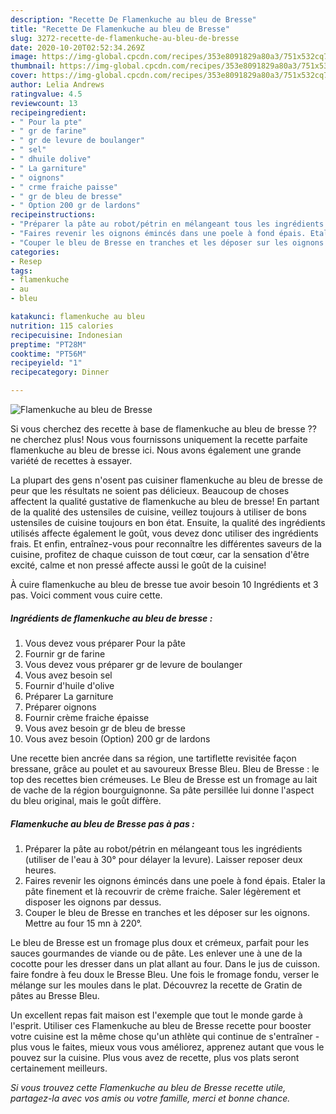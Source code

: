 ```yaml
---
description: "Recette De Flamenkuche au bleu de Bresse"
title: "Recette De Flamenkuche au bleu de Bresse"
slug: 3272-recette-de-flamenkuche-au-bleu-de-bresse
date: 2020-10-20T02:52:34.269Z
image: https://img-global.cpcdn.com/recipes/353e8091829a80a3/751x532cq70/flamenkuche-au-bleu-de-bresse-photo-principale-de-la-recette.jpg
thumbnail: https://img-global.cpcdn.com/recipes/353e8091829a80a3/751x532cq70/flamenkuche-au-bleu-de-bresse-photo-principale-de-la-recette.jpg
cover: https://img-global.cpcdn.com/recipes/353e8091829a80a3/751x532cq70/flamenkuche-au-bleu-de-bresse-photo-principale-de-la-recette.jpg
author: Lelia Andrews
ratingvalue: 4.5
reviewcount: 13
recipeingredient:
- " Pour la pte"
- " gr de farine"
- " gr de levure de boulanger"
- " sel"
- " dhuile dolive"
- " La garniture"
- " oignons"
- " crme fraiche paisse"
- " gr de bleu de bresse"
- " Option 200 gr de lardons"
recipeinstructions:
- "Préparer la pâte au robot/pétrin en mélangeant tous les ingrédients (utiliser de l&#39;eau à 30° pour délayer la levure). Laisser reposer deux heures."
- "Faires revenir les oignons émincés dans une poele à fond épais. Etaler la pâte finement et là recouvrir de crème fraiche. Saler légèrement et disposer les oignons par dessus."
- "Couper le bleu de Bresse en tranches et les déposer sur les oignons. Mettre au four 15 mn à 220°."
categories:
- Resep
tags:
- flamenkuche
- au
- bleu

katakunci: flamenkuche au bleu 
nutrition: 115 calories
recipecuisine: Indonesian
preptime: "PT28M"
cooktime: "PT56M"
recipeyield: "1"
recipecategory: Dinner

---
```



![Flamenkuche au bleu de Bresse](https://img-global.cpcdn.com/recipes/353e8091829a80a3/751x532cq70/flamenkuche-au-bleu-de-bresse-photo-principale-de-la-recette.jpg)

Si vous cherchez des recette à base de flamenkuche au bleu de bresse ?? ne cherchez plus! Nous vous fournissons uniquement la recette parfaite flamenkuche au bleu de bresse ici. Nous avons également une grande variété de recettes à essayer.

La plupart des gens n'osent pas cuisiner flamenkuche au bleu de bresse de peur que les résultats ne soient pas délicieux. Beaucoup de choses affectent la qualité gustative de flamenkuche au bleu de bresse! En partant de la qualité des ustensiles de cuisine, veillez toujours à utiliser de bons ustensiles de cuisine toujours en bon état. Ensuite, la qualité des ingrédients utilisés affecte également le goût, vous devez donc utiliser des ingrédients frais. Et enfin, entraînez-vous pour reconnaître les différentes saveurs de la cuisine, profitez de chaque cuisson de tout cœur, car la sensation d'être excité, calme et non pressé affecte aussi le goût de la cuisine!

<!--inarticleads1-->

À cuire flamenkuche au bleu de bresse tue avoir besoin 10 Ingrédients et 3 pas. Voici comment vous cuire cette.

##### Ingrédients de flamenkuche au bleu de bresse :

1. Vous devez vous préparer  Pour la pâte
1. Fournir  gr de farine
1. Vous devez vous préparer  gr de levure de boulanger
1. Vous avez besoin  sel
1. Fournir  d&#39;huile d&#39;olive
1. Préparer  La garniture
1. Préparer  oignons
1. Fournir  crème fraiche épaisse
1. Vous avez besoin  gr de bleu de bresse
1. Vous avez besoin  (Option) 200 gr de lardons


Une recette bien ancrée dans sa région, une tartiflette revisitée façon bressane, grâce au poulet et au savoureux Bresse Bleu. Bleu de Bresse : le top des recettes bien crémeuses. Le Bleu de Bresse est un fromage au lait de vache de la région bourguignonne. Sa pâte persillée lui donne l&#39;aspect du bleu original, mais le goût diffère. 

<!--inarticleads2-->

##### Flamenkuche au bleu de Bresse pas à pas :

1. Préparer la pâte au robot/pétrin en mélangeant tous les ingrédients (utiliser de l&#39;eau à 30° pour délayer la levure). Laisser reposer deux heures.
1. Faires revenir les oignons émincés dans une poele à fond épais. Etaler la pâte finement et là recouvrir de crème fraiche. Saler légèrement et disposer les oignons par dessus.
1. Couper le bleu de Bresse en tranches et les déposer sur les oignons. Mettre au four 15 mn à 220°.


Le bleu de Bresse est un fromage plus doux et crémeux, parfait pour les sauces gourmandes de viande ou de pâte. Les enlever une à une de la cocotte pour les dresser dans un plat allant au four. Dans le jus de cuisson. faire fondre à feu doux le Bresse Bleu. Une fois le fromage fondu, verser le mélange sur les moules dans le plat. Découvrez la recette de Gratin de pâtes au Bresse Bleu. 

<!--inarticleads1-->

<p>
Un excellent repas fait maison est l'exemple que tout le monde garde à l'esprit. Utiliser ces Flamenkuche au bleu de Bresse recette pour booster votre cuisine est la même chose qu'un athlète qui continue de s'entraîner - plus vous le faites, mieux vous vous améliorez, apprenez autant que vous le pouvez sur la cuisine. Plus vous avez de recette, plus vos plats seront certainement meilleurs.
</p>

<p>
<i>Si vous trouvez cette Flamenkuche au bleu de Bresse recette utile, partagez-la avec vos amis ou votre famille, merci et bonne chance.</i>
</p>
